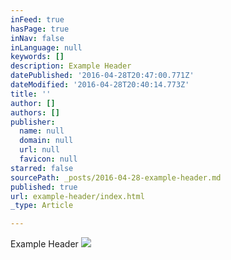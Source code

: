 ```yaml
---
inFeed: true
hasPage: true
inNav: false
inLanguage: null
keywords: []
description: Example Header
datePublished: '2016-04-28T20:47:00.771Z'
dateModified: '2016-04-28T20:40:14.773Z'
title: ''
author: []
authors: []
publisher:
  name: null
  domain: null
  url: null
  favicon: null
starred: false
sourcePath: _posts/2016-04-28-example-header.md
published: true
url: example-header/index.html
_type: Article

---
```

Example Header
![](https://the-grid-user-content.s3-us-west-2.amazonaws.com/3eda0a9d-ca27-471c-a7e5-fbc4c918136f.jpg)